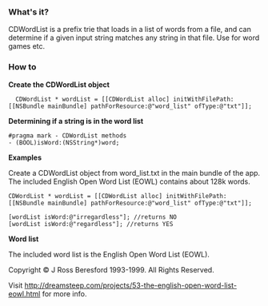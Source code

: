 ### What's it?

CDWordList is a prefix trie that loads in a list of words from a file, and can determine if a given input string matches any string in that file. Use for word games etc.

### How to

**Create the CDWordList object**

	  CDWordList * wordList = [[CDWordList alloc] initWithFilePath:[[NSBundle mainBundle] pathForResource:@"word_list" ofType:@"txt"]];

**Determining if a string is in the word list**

	#pragma mark - CDWordList methods
	- (BOOL)isWord:(NSString*)word;

**Examples**

  Create a CDWordList object from word_list.txt in the main bundle of the app. The included English Open Word List (EOWL) contains about 128k words.

	CDWordList * wordList = [[CDWordList alloc] initWithFilePath:[[NSBundle mainBundle] pathForResource:@"word_list" ofType:@"txt"]];

	[wordList isWord:@"irregardless"]; //returns NO
	[wordList isWord:@"regardless"]; //returns YES
	
**Word list**

The included word list is the English Open Word List (EOWL).

Copyright © J Ross Beresford 1993-1999. All Rights Reserved.

Visit http://dreamsteep.com/projects/53-the-english-open-word-list-eowl.html for more info.
